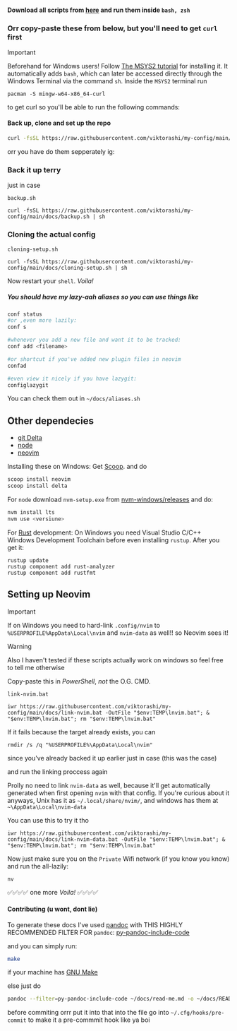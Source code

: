 #### Download all scripts from [here](https://download-directory.github.io/?url=https%3A%2F%2Fgithub.com%2Fviktorashi%2Fmy-config%2Ftree%2Fmain%2Fdocs) and run them inside `bash, zsh`

### Orr copy-paste these from below, but you'll need to get `curl` first

> [!IMPORTANT]
> Beforehand for Windows users!
> Follow [The MSYS2 tutorial](https://www.msys2.org) for installing it.
> It automatically adds `bash`, which can later be accessed directly through the Windows Terminal via the command `sh`.
> Inside the `MSYS2` terminal run

```
pacman -S mingw-w64-x86_64-curl
```

to get curl so you'll be able to run the following commands:

#### Back up, clone and set up the repo

``` bash
curl -fsSL https://raw.githubusercontent.com/viktorashi/my-config/main/docs/backup-and-clone.sh | sh
```

orr you have do them sepperately ig:

### Back it up terry

just in case

`backup.sh`

    curl -fsSL https://raw.githubusercontent.com/viktorashi/my-config/main/docs/backup.sh | sh

### Cloning the actual config

`cloning-setup.sh`

    curl -fsSL https://raw.githubusercontent.com/viktorashi/my-config/main/docs/cloning-setup.sh | sh

Now restart your `shell`. *Voila!*

##### You should have my lazy-aah aliases so you can use things like

``` bash
conf status
#or ,even more lazily:
conf s

#whenever you add a new file and want it to be tracked:
conf add <filename>

#or shortcut if you've added new plugin files in neovim
confad

#even view it nicely if you have lazygit:
configlazygit
```

You can check them out in `~/docs/aliases.sh`

## Other dependecies

- [git Delta](https://dandavison.github.io/delta/installation.html)
- [node](https://docs.npmjs.com/downloading-and-installing-node-js-and-npm)
- [neovim](https://neovim.io)

Installing these on Windows:
Get [Scoop](https://scoop.sh).
and do

```sh
scoop install neovim
scoop install delta
```

For `node` download `nvm-setup.exe` from [nvm-windows/releases](https://github.com/coreybutler/nvm-windows/releases) and do:

```sh
nvm install lts
nvm use <versiune>
```

For [Rust](https://www.rust-lang.org) development:
On Windows you need Visual Studio C/C++ Windows Development Toolchain before even installing `rustup`. After you get it:

```
rustup update
rustup component add rust-analyzer
rustup component add rustfmt
```

## Setting up Neovim

> [!IMPORTANT]
> If on Windows you need to hard-link `.config/nvim` to
> `%USERPROFILE%AppData\Local\nvim` and `nvim-data` as well!! so Neovim
> sees it!

> [!WARNING]
> Also I haven't tested if these scripts actually work on windows so feel
> free to tell me otherwise

Copy-paste this in *PowerShell*, *not* the O.G. CMD.

`link-nvim.bat`

```
iwr https://raw.githubusercontent.com/viktorashi/my-config/main/docs/link-nvim.bat -OutFile "$env:TEMP\lnvim.bat"; & "$env:TEMP\lnvim.bat"; rm "$env:TEMP\lnvim.bat"
```

If it fails because the target already exists, you can

```
rmdir /s /q "%USERPROFILE%\AppData\Local\nvim"
```

since you've already backed it up earlier just in case (this was the case)

and run the linking proccess  again

Prolly no need to link `nvim-data` as well, because it'll get automatically
generated when first opening `nvim` with that config. If you're curious
about it anyways, Unix has it as `~/.local/share/nvim/`, and windows has
them at `~\AppData\Local\nvim-data`

You can use this to try it tho

```
iwr https://raw.githubusercontent.com/viktorashi/my-config/main/docs/link-nvim-data.bat -OutFile "$env:TEMP\lnvim.bat"; & "$env:TEMP\lnvim.bat"; rm "$env:TEMP\lnvim.bat"
```

Now just make sure you on the `Private` Wifi network (if you know you know) and run the all-lazily:

```sh
nv 
```

✅✅✅✅ one more *Voila!*  ✅✅✅✅

#### Contributing (u wont, dont lie)

To generate these docs I've used [pandoc](https://pandoc.org) with THIS
HIGHLY RECOMMENDED FILTER FOR `pandoc`:
[py-pandoc-include-code](https://github.com/veneres/py-pandoc-include-code)

and you can simply run:

``` bash
make
```

if your machine has [GNU Make](https://www.gnu.org/software/make)

else just do

``` bash
pandoc --filter=py-pandoc-include-code ~/docs/read-me.md -o ~/docs/README.md
```

before commiting orrr put it into that into the file go into
`~/.cfg/hooks/pre-commit` to make it a pre-commmit hook like ya boi
